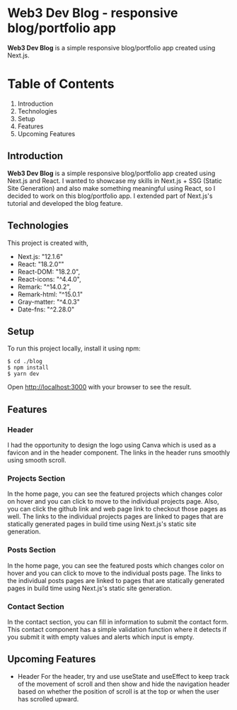 # Web3 Dev Blog - responsive blog/portfolio app

**Web3 Dev Blog** is a simple responsive blog/portfolio app created using Next.js.

# Table of Contents

 1. Introduction
 2. Technologies
 3. Setup
 4. Features
 5. Upcoming Features

## Introduction

**Web3 Dev Blog** is a simple responsive blog/portfolio app created using Next.js and React. I wanted to showcase my skills in Next.js + SSG (Static Site Generation) and also make something meaningful using React, so I decided to work on this blog/portfolio app. I extended part of Next.js's tutorial and developed the blog feature. 

## Technologies
This project is created with, 
 - Next.js: "12.1.6"
 - React: "18.2.0""
 - React-DOM: "18.2.0",
 - React-icons: "^4.4.0",
 - Remark: "^14.0.2",
 - Remark-html: "^15.0.1"
 - Gray-matter: "^4.0.3"
 - Date-fns: "^2.28.0"

## Setup

To run this project locally, install it using npm: 
```
$ cd ./blog
$ npm install
$ yarn dev
```

Open [http://localhost:3000](http://localhost:3000) with your browser to see the result.


## Features
### Header

I had the opportunity to design the logo using Canva which is used as a favicon and in the header component. The links in the header runs smoothly using smooth scroll.

### Projects Section 

In the home page, you can see the featured projects which changes color on hover and you can click to move to the individual projects page. Also, you can click the github link and web page link to checkout those pages as well. The links to the individual projects pages are linked to pages that are statically generated pages in build time using Next.js's static site generation.

### Posts Section

In the home page, you can see the featured posts which changes color on hover and you can click to move to the individual posts page. The links to the individual posts pages are linked to pages that are statically generated pages in build time using Next.js's static site generation.

### Contact Section
In the contact section, you can fill in information to submit the contact form. This contact component has a simple validation function where it detects if you submit it with empty values and alerts which input is empty.

## Upcoming Features
 - Header 
    For the header, try and use useState and useEffect to keep track of the movement of scroll and then 
    show and hide the navigation header based on whether the position of scroll is at the top or when the user has scrolled upward.         